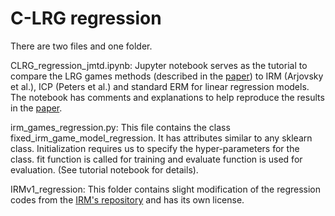 

# C-LRG regression


There are two files and one folder.

CLRG_regression_jmtd.ipynb:  Jupyter notebook serves as the tutorial to compare the LRG games methods (described in the [paper](https://arxiv.org/pdf/2010.15234.pdf)) to IRM (Arjovsky et al.), ICP (Peters et al.) and standard ERM for linear regression models. The notebook has comments and explanations to help reproduce the results in the [paper](https://arxiv.org/pdf/2010.15234.pdf).

irm_games_regression.py: This file contains the class fixed_irm_game_model_regression. It has attributes similar to any sklearn class. Initialization requires us to specify the hyper-parameters for the class. fit function is called for training and evaluate function is used for evaluation. (See tutorial notebook for details).

IRMv1_regression: This folder contains slight modification of the regression codes from the [IRM's repository](https://github.com/facebookresearch/InvariantRiskMinimization/tree/master/code/experiment_synthetic) and has its own license.
